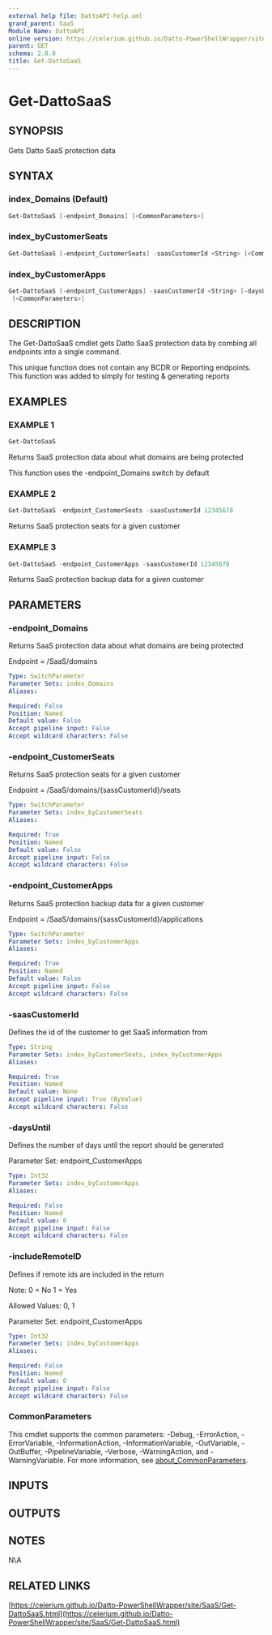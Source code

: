 ```yaml
---
external help file: DattoAPI-help.xml
grand_parent: SaaS
Module Name: DattoAPI
online version: https://celerium.github.io/Datto-PowerShellWrapper/site/SaaS/Get-DattoSaaS.html
parent: GET
schema: 2.0.0
title: Get-DattoSaaS
---
```


# Get-DattoSaaS

## SYNOPSIS
Gets Datto SaaS protection data

## SYNTAX

### index_Domains (Default)
```powershell
Get-DattoSaaS [-endpoint_Domains] [<CommonParameters>]
```

### index_byCustomerSeats
```powershell
Get-DattoSaaS [-endpoint_CustomerSeats] -saasCustomerId <String> [<CommonParameters>]
```

### index_byCustomerApps
```powershell
Get-DattoSaaS [-endpoint_CustomerApps] -saasCustomerId <String> [-daysUntil <Int32>] [-includeRemoteID <Int32>]
 [<CommonParameters>]
```

## DESCRIPTION
The Get-DattoSaaS cmdlet gets Datto SaaS protection data by combing all endpoints
into a single command.

This unique function does not contain any BCDR or Reporting endpoints.
This function
was added to simply for testing & generating reports

## EXAMPLES

### EXAMPLE 1
```powershell
Get-DattoSaaS
```

Returns SaaS protection data about what domains are being protected

This function uses the -endpoint_Domains switch by default

### EXAMPLE 2
```powershell
Get-DattoSaaS -endpoint_CustomerSeats -saasCustomerId 12345678
```

Returns SaaS protection seats for a given customer

### EXAMPLE 3
```powershell
Get-DattoSaaS -endpoint_CustomerApps -saasCustomerId 12345678
```

Returns SaaS protection backup data for a given customer

## PARAMETERS

### -endpoint_Domains
Returns SaaS protection data about what domains are being protected

Endpoint = /SaaS/domains

```yaml
Type: SwitchParameter
Parameter Sets: index_Domains
Aliases:

Required: False
Position: Named
Default value: False
Accept pipeline input: False
Accept wildcard characters: False
```

### -endpoint_CustomerSeats
Returns SaaS protection seats for a given customer

Endpoint = /SaaS/domains/{sassCustomerId}/seats

```yaml
Type: SwitchParameter
Parameter Sets: index_byCustomerSeats
Aliases:

Required: True
Position: Named
Default value: False
Accept pipeline input: False
Accept wildcard characters: False
```

### -endpoint_CustomerApps
Returns SaaS protection backup data for a given customer

Endpoint = /SaaS/domains/{sassCustomerId}/applications

```yaml
Type: SwitchParameter
Parameter Sets: index_byCustomerApps
Aliases:

Required: True
Position: Named
Default value: False
Accept pipeline input: False
Accept wildcard characters: False
```

### -saasCustomerId
Defines the id of the customer to get SaaS information from

```yaml
Type: String
Parameter Sets: index_byCustomerSeats, index_byCustomerApps
Aliases:

Required: True
Position: Named
Default value: None
Accept pipeline input: True (ByValue)
Accept wildcard characters: False
```

### -daysUntil
Defines the number of days until the report should be generated

Parameter Set:
    endpoint_CustomerApps

```yaml
Type: Int32
Parameter Sets: index_byCustomerApps
Aliases:

Required: False
Position: Named
Default value: 0
Accept pipeline input: False
Accept wildcard characters: False
```

### -includeRemoteID
Defines if remote ids are included in the return

Note:
    0 = No
    1 = Yes

Allowed Values:
    0, 1

Parameter Set:
    endpoint_CustomerApps

```yaml
Type: Int32
Parameter Sets: index_byCustomerApps
Aliases:

Required: False
Position: Named
Default value: 0
Accept pipeline input: False
Accept wildcard characters: False
```

### CommonParameters
This cmdlet supports the common parameters: -Debug, -ErrorAction, -ErrorVariable, -InformationAction, -InformationVariable, -OutVariable, -OutBuffer, -PipelineVariable, -Verbose, -WarningAction, and -WarningVariable. For more information, see [about_CommonParameters](http://go.microsoft.com/fwlink/?LinkID=113216).

## INPUTS

## OUTPUTS

## NOTES
N\A

## RELATED LINKS

[https://celerium.github.io/Datto-PowerShellWrapper/site/SaaS/Get-DattoSaaS.html](https://celerium.github.io/Datto-PowerShellWrapper/site/SaaS/Get-DattoSaaS.html)


